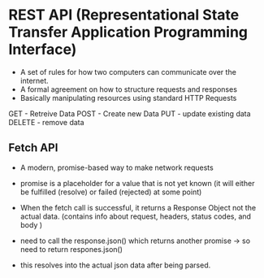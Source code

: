 # REST API (Representational State Transfer Application Programming Interface)
- A set of rules for how two computers can communicate over the internet.
- A formal agreement on how to structure requests and responses 
- Basically manipulating resources using standard HTTP Requests 

GET - Retreive Data 
POST - Create new Data 
PUT - update existing data 
DELETE - remove data 


## Fetch API 
- A modern, promise-based way to make network requests 
- promise is a placeholder for a value that is not yet known (it will either be fulfilled (resolve) or failed (rejected) at some point)

- When the fetch call is successful, it returns a Response Object not the actual data. (contains info about request, headers, status codes, and body )
- need to call the response.json() which returns another promise -> so need to return respones.json()
- this resolves into the actual json data after being parsed. 


